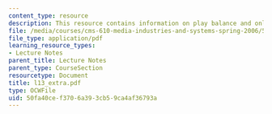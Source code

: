 ```yaml
---
content_type: resource
description: This resource contains information on play balance and online games.
file: /media/courses/cms-610-media-industries-and-systems-spring-2006/50fa40cef3706a393cb59ca4af36793a_l13_extra.pdf
file_type: application/pdf
learning_resource_types:
- Lecture Notes
parent_title: Lecture Notes
parent_type: CourseSection
resourcetype: Document
title: l13_extra.pdf
type: OCWFile
uid: 50fa40ce-f370-6a39-3cb5-9ca4af36793a
---
```

